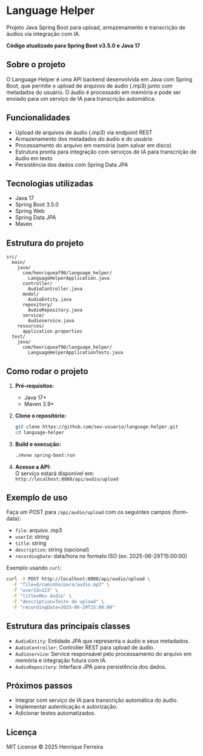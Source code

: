 # Language Helper


Projeto Java Spring Boot para upload, armazenamento e transcrição de áudios via integração com IA.

**Código atualizado para Spring Boot v3.5.0 e Java 17**

## Sobre o projeto

O Language Helper é uma API backend desenvolvida em Java com Spring Boot, que permite o upload de arquivos de áudio (.mp3) junto com metadados do usuário. O áudio é processado em memória e pode ser enviado para um serviço de IA para transcrição automática.

## Funcionalidades

- Upload de arquivos de áudio (.mp3) via endpoint REST
- Armazenamento dos metadados do áudio e do usuário
- Processamento do arquivo em memória (sem salvar em disco)
- Estrutura pronta para integração com serviços de IA para transcrição de áudio em texto
- Persistência dos dados com Spring Data JPA

## Tecnologias utilizadas

- Java 17
- Spring Boot 3.5.0
- Spring Web
- Spring Data JPA
- Maven

## Estrutura do projeto

```
src/
  main/
    java/
      com/henriqueaf90/language_helper/
        LanguageHelperApplication.java
      controller/
        AudioController.java
      model/
        AudioEntity.java
      repository/
        AudioRepository.java
      service/
        Audioservice.java
    resources/
      application.properties
  test/
    java/
      com/henriqueaf90/language_helper/
        LanguageHelperApplicationTests.java
```

## Como rodar o projeto

1. **Pré-requisitos:**  
   - Java 17+
   - Maven 3.9+

2. **Clone o repositório:**
   ```bash
   git clone https://github.com/seu-usuario/language-helper.git
   cd language-helper
   ```

3. **Build e execução:**
   ```bash
   ./mvnw spring-boot:run
   ```

4. **Acesse a API:**  
   O serviço estará disponível em:  
   `http://localhost:8080/api/audio/upload`

## Exemplo de uso

Faça um POST para `/api/audio/upload` com os seguintes campos (form-data):

- `file`: arquivo .mp3
- `userId`: string
- `title`: string
- `description`: string (opcional)
- `recordingDate`: data/hora no formato ISO (ex: 2025-06-29T15:00:00)

Exemplo usando `curl`:

```bash
curl -X POST http://localhost:8080/api/audio/upload \
  -F "file=@/caminho/para/audio.mp3" \
  -F "userId=123" \
  -F "title=Meu áudio" \
  -F "description=Teste de upload" \
  -F "recordingDate=2025-06-29T15:00:00"
```

## Estrutura das principais classes

- `AudioEntity`: Entidade JPA que representa o áudio e seus metadados.
- `AudioController`: Controller REST para upload de áudio.
- `Audioservice`: Service responsável pelo processamento do arquivo em memória e integração futura com IA.
- `AudioRepository`: Interface JPA para persistência dos dados.

## Próximos passos

- Integrar com serviço de IA para transcrição automática do áudio.
- Implementar autenticação e autorização.
- Adicionar testes automatizados.

## Licença

MIT License © 2025 Henrique Ferreira
